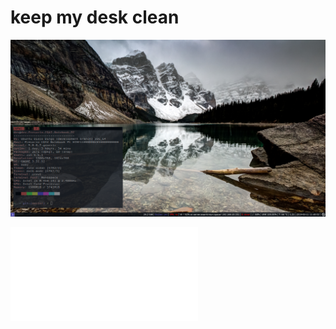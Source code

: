 # keep my desk clean
![PREVIEW](Pictures/Screenshot/grimshoot-foc-2019-03-11-11-40-02.png)


![PREVIEW](.config/sway/status.conf)
